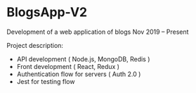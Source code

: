 # BlogsApp-V2
Development of a web application of blogs
Nov 2019 – Present

Project description:
- API development ( Node.js, MongoDB, Redis )
- Front development ( React, Redux )
- Authentication flow for servers ( Auth 2.0 )
- Jest for testing flow
